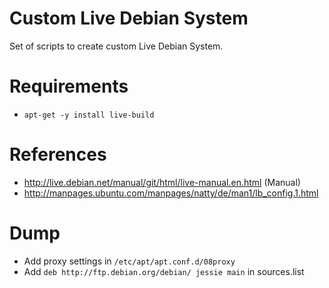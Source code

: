 # Custom Live Debian System
Set of scripts to create custom Live Debian System.

# Requirements
* `apt-get -y install live-build`

# References
* http://live.debian.net/manual/git/html/live-manual.en.html (Manual)
* http://manpages.ubuntu.com/manpages/natty/de/man1/lb_config.1.html


# Dump
* Add proxy settings in  `/etc/apt/apt.conf.d/08proxy`
* Add `deb http://ftp.debian.org/debian/ jessie main` in sources.list